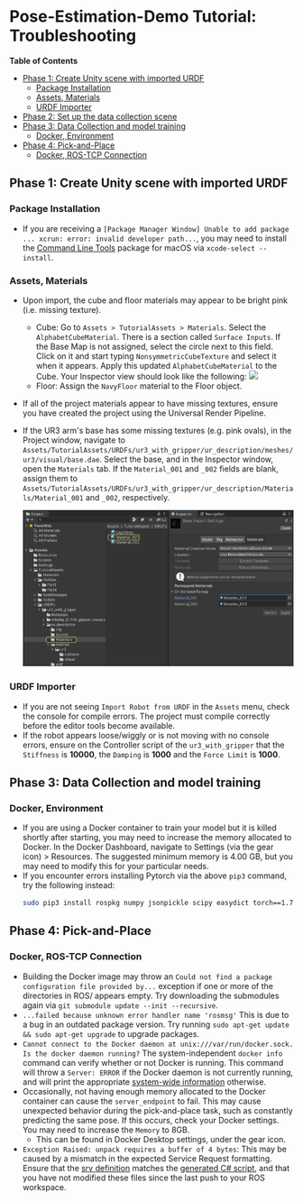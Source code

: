 # Pose-Estimation-Demo Tutorial: Troubleshooting

**Table of Contents**
  - [Phase 1: Create Unity scene with imported URDF](#phase-1-create-unity-scene-with-imported-urdf)
    - [Package Installation](#package-installation)
    - [Assets, Materials](#assets-materials)
    - [URDF Importer](#urdf-importer)
  - [Phase 2: Set up the data collection scene](#phase-2-set-up-the-data-collection-scene)
  - [Phase 3: Data Collection and model training](#phase-3-data-collection-and-model-training)
    - [Docker, Environment](#docker-environment)
  - [Phase 4: Pick-and-Place](#phase-4-pick-and-place)
    - [Docker, ROS-TCP Connection](#docker-ros-tcp-connection)

## Phase 1: Create Unity scene with imported URDF

### Package Installation
- If you are receiving a `[Package Manager Window] Unable to add package ... xcrun: error: invalid developer path...`, you may need to install the [Command Line Tools](https://developer.apple.com/library/archive/technotes/tn2339/_index.html) package for macOS via `xcode-select --install`.
  
### Assets, Materials
- Upon import, the cube and floor materials may appear to be bright pink (i.e. missing texture).
  - Cube: Go to `Assets > TutorialAssets > Materials`. Select the `AlphabetCubeMaterial`. There is a section called `Surface Inputs`. If the Base Map is not assigned, select the circle next to this field. Click on it and start typing `NonsymmetricCubeTexture` and select it when it appears. Apply this updated `AlphabetCubeMaterial` to the Cube. Your Inspector view should look like the following:
  ![](Images/1_alphabet_material.png)
  - Floor: Assign the `NavyFloor` material to the Floor object.
- If all of the project materials appear to have missing textures, ensure you have created the project using the Universal Render Pipeline.
- If the UR3 arm's base has some missing textures (e.g. pink ovals), in the Project window, navigate to `Assets/TutorialAssets/URDFs/ur3_with_gripper/ur_description/meshes/ur3/visual/base.dae`. Select the base, and in the Inspector window, open the `Materials` tab. If the `Material_001` and `_002` fields are blank, assign them to `Assets/TutorialAssets/URDFs/ur3_with_gripper/ur_description/Materials/Material_001` and `_002`, respectively. 
  
  ![](Images/faq_base_mat.png)

### URDF Importer
- If you are not seeing `Import Robot from URDF` in the `Assets` menu, check the console for compile errors. The project must compile correctly before the editor tools become available. 
- If the robot appears loose/wiggly or is not moving with no console errors, ensure on the Controller script of the `ur3_with_gripper` that the `Stiffness` is **10000**, the `Damping` is **1000** and the `Force Limit` is **1000**. 


## Phase 3: Data Collection and model training

### Docker, Environment
- If you are using a Docker container to train your model but it is killed shortly after starting, you may need to increase the memory allocated to Docker. In the Docker Dashboard, navigate to Settings (via the gear icon) > Resources. The suggested minimum memory is 4.00 GB, but you may need to modify this for your particular needs.
- If you encounter errors installing Pytorch via the above `pip3` command, try the following instead:
  ```bash 
  sudo pip3 install rospkg numpy jsonpickle scipy easydict torch==1.7.1 torchvision==0.8.2 torchaudio==0.7.2 -f https://download.pytorch.org/whl/torch_stable.html
  ```

## Phase 4: Pick-and-Place

### Docker, ROS-TCP Connection
- Building the Docker image may throw an `Could not find a package configuration file provided by...` exception if one or more of the directories in ROS/ appears empty. Try downloading the submodules again via `git submodule update --init --recursive`.
- `...failed because unknown error handler name 'rosmsg'` This is due to a bug in an outdated package version. Try running `sudo apt-get update && sudo apt-get upgrade` to upgrade packages.
- `Cannot connect to the Docker daemon at unix:///var/run/docker.sock. Is the docker daemon running?` The system-independent `docker info` command can verify whether or not Docker is running. This command will throw a `Server: ERROR` if the Docker daemon is not currently running, and will print the appropriate [system-wide information](https://docs.docker.com/engine/reference/commandline/info/) otherwise. 
- Occasionally, not having enough memory allocated to the Docker container can cause the `server_endpoint` to fail. This may cause unexpected behavior during the pick-and-place task, such as constantly predicting the same pose. If this occurs, check your Docker settings. You may need to increase the `Memory` to 8GB. 
  - This can be found in Docker Desktop settings, under the gear icon. 
- `Exception Raised: unpack requires a buffer of 4 bytes`: This may be caused by a mismatch in the expected Service Request formatting. Ensure that the [srv definition](../ROS/src/ur3_moveit/srv/MoverService.srv) matches the [generated C# script](../PoseEstimationDemoProject/Assets/TutorialAssets/RosMessages/Ur3Moveit/srv/MoverServiceRequest.cs), and that you have not modified these files since the last push to your ROS workspace.
